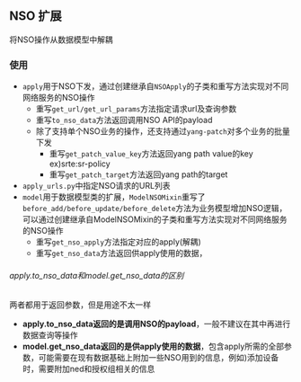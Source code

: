 ## NSO 扩展

将NSO操作从数据模型中解耦

### 使用

- `apply`用于NSO下发，通过创建继承自`NSOApply`的子类和重写方法实现对不同网络服务的NSO操作
    - 重写`get_url/get_url_params`方法指定请求url及查询参数
    - 重写`to_nso_data`方法返回调用NSO API的payload
    - 除了支持单个NSO业务的操作，还支持通过`yang-patch`对多个业务的批量下发
        - 重写`get_patch_value_key`方法返回yang path value的key ex)srte:sr-policy
        - 重写`get_patch_target`方法返回yang path的target
- `apply_urls.py`中指定NSO请求的URL列表
- `model`用于数据模型类的扩展，`ModelNSOMixin`重写了`before_add/before_update/before_delete`方法为业务模型增加NSO逻辑，可以通过创建继承自ModelNSOMixin的子类和重写方法实现对不同网络服务的NSO操作
    - 重写`get_nso_apply`方法指定对应的apply(解耦)
    - 重写`get_nso_data`方法返回供apply使用的数据，

###### apply.to_nso_data和model.get_nso_data的区别

两者都用于返回参数，但是用途不太一样

- **apply.to_nso_data返回的是调用NSO的payload**，一般不建议在其中再进行数据查询等操作
- **model.get_nso_data返回的是供apply使用的数据**，包含apply所需的全部参数，可能需要在现有数据基础上附加一些NSO用到的信息，例如)添加设备时，需要附加ned和授权组相关的信息
